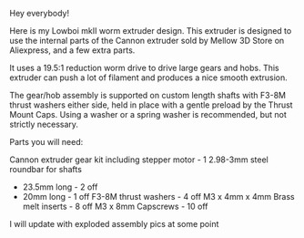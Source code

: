 Hey everybody!

Here is my Lowboi mkII worm extruder design. This extruder is designed to use the internal parts of the Cannon extruder sold by Mellow 3D Store on Aliexpress, and a few extra parts.

It uses a 19.5:1 reduction worm drive to drive large gears and hobs. This extruder can push a lot of filament and produces a nice smooth extrusion.

The gear/hob assembly is supported on custom length shafts with F3-8M thrust washers either side, held in place with a gentle preload by the Thrust Mount Caps. Using a washer or a spring washer is recommended, but not strictly necessary.

Parts you will need:

Cannon extruder gear kit including stepper motor - 1
2.98-3mm steel roundbar for shafts
  - 23.5mm long - 2 off
  - 20mm long - 1 off
F3-8M thrust washers - 4 off
M3 x 4mm x 4mm Brass melt inserts - 8 off
M3 x 8mm Capscrews - 10 off

I will update with exploded assembly pics at some point
